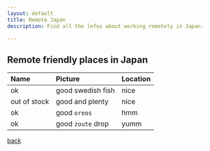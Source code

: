 ```yaml
---
layout: default
title: Remote Japan
description: Find all the infos about working remotely in Japan. 

---
```


## Remote friendly places in Japan

| Name          | Picture           | Location | 
|:--------------|:------------------|:---------|
| ok            | good swedish fish | nice  |
| out of stock  | good and plenty   | nice  |
| ok            | good `oreos`      | hmm   |
| ok            | good `zoute` drop | yumm  |




[back](./)
